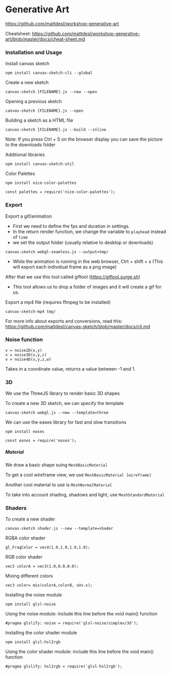 # Generative Art

https://github.com/mattdesl/workshop-generative-art

Cheatsheet: https://github.com/mattdesl/workshop-generative-art/blob/master/docs/cheat-sheet.md

### Installation and Usage

Install canvas sketch
```
npm install canvas-sketch-cli --global
```

Create a new sketch
```
canvas-sketch [FILENAME].js --new --open
```

Opening a previous sketch
```
canvas-sketch [FILENAME].js --open
```

Building a sketch as a HTML file
```
canvas-sketch [FILENAME].js --build --inline
```

Note: If you press Ctrl + S on the browser display you can save the picture to the downloads folder

Additional libraries 
```
npm install canvas-sketch-util
```

Color Palettes
```
npm install nice-color-palettes
```
```
const palettes = require('nice-color-palettes');
```

### Export
Export a gif/animation
- First we need to define the fps and duration in settings.
- In the return render function, we change the variable to `playhead` instead of `time`
- we set the output folder (usually relative to desktop or downloads)
```
canvas-sketch webgl-seamless.js --output=tmp/
```
- While the animation is running in the web browser, Ctrt + shift + s (This will export each individual frame as a png image)

After that we use this tool called giftool (https://giftool.surge.sh) 
- This tool allows us to drop a folder of images and it will create a gif for us. 

Export a mp4 file (requires ffmpeg to be installed)
```
canvas-sketch-mp4 tmp/
```

For more info about exports and conversions, read this: https://github.com/mattdesl/canvas-sketch/blob/master/docs/cli.md

### Noise function
```
v = noise2D(x,y)
v = noise3D(x,y,z)
v = noise4D(x,y,z,w)
```

Takes in a coordinate value, returns a value between -1 and 1. 

### 3D 
We use the ThreeJS library to render basic 3D shapes

To create a new 3D sketch, we can specify the template
```
canvas-sketch webgl.js --new --template=three
```

We can use the eases library for fast and slow transitions
```
npm install eases
```
```
const eases = require('eases');
```

##### Material
We draw a basic shape suing `MeshBasicMaterial`

To get a cool wireframe view, we use `MeshBasicMaterial [wireframe]`

Another cool material to use is `MeshNormalMaterial`

To take into account shading, shadows and light, use `MeshStandardMaterial`

### Shaders
To create a new shader
```
canvas-sketch shader.js --new --template=shader
```

RGBA color shader
```
gl_FragColor = vec4(1.0,1.0,1.0,1.0);
```

RGB color shader
```
vec3 colorA = vec3(1.0,0.0,0.0);
```

Mixing different colors
```
vec3 color= mix(colorA,colorB, vUv.x);
```

Installing the noise module
```
npm install glsl-noise
```

Using the noise module: include this line before the void main() function
```
#pragma glslify: noise = require('glsl-noise/simplex/3d');
```

Installing the color shader module
```
npm install glsl-hsl2rgb
```

Using the color shader module: include this line before the void main() function
```
#pragma glslify: hsl2rgb = require('glsl-hsl2rgb');
```


